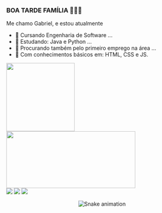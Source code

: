 ### BOA TARDE FAMÍLIA 🏐👋😎 


  
  Me chamo Gabriel, e estou atualmente 
  
- 🎒 Cursando Engenharia de Software ...
- 🔭 Estudando: Java e Python ...
- 🌱 Procurando também pelo primeiro emprego na área ...
- 📖 Com conhecimentos básicos em: HTML, CSS e JS.

<div>
  <img height = "180em" src = "https://github-readme-stats.vercel.app/api?username=GabrielBogo1&count_private=true&show_icons=true&theme=aura"/>
</div>


  <img height = "150em" width = "340em" src = "https://github-readme-stats.vercel.app/api/top-langs/?username=GabrielBogo1&theme=aura&hide_progress=true" />
  
  
  <div> 
  <a href="https://www.instagram.com/gaabrieldcb/" target="_blank"><img src="https://img.shields.io/badge/-Instagram-%23E4405F?style=for-the-badge&logo=instagram&logoColor=white" target="_blank"></a>
  <a href = "mailto:contatogabrielbogo@gmail.com"><img src="https://img.shields.io/badge/-Gmail-%23333?style=for-the-badge&logo=gmail&logoColor=white" target="_blank"></a>
  <a href="https://www.linkedin.com/in/gabriel-da-cruz-bogo-52138b241/" target="_blank"><img src="https://img.shields.io/badge/-LinkedIn-%230077B5?style=for-the-badge&logo=linkedin&logoColor=white" target="_blank"></a>   
  </div>


<div align="center">

  ![Snake animation](https://github.com/danielbped/danielbped/blob/output/github-contribution-grid-snake.svg)
  
</div>


